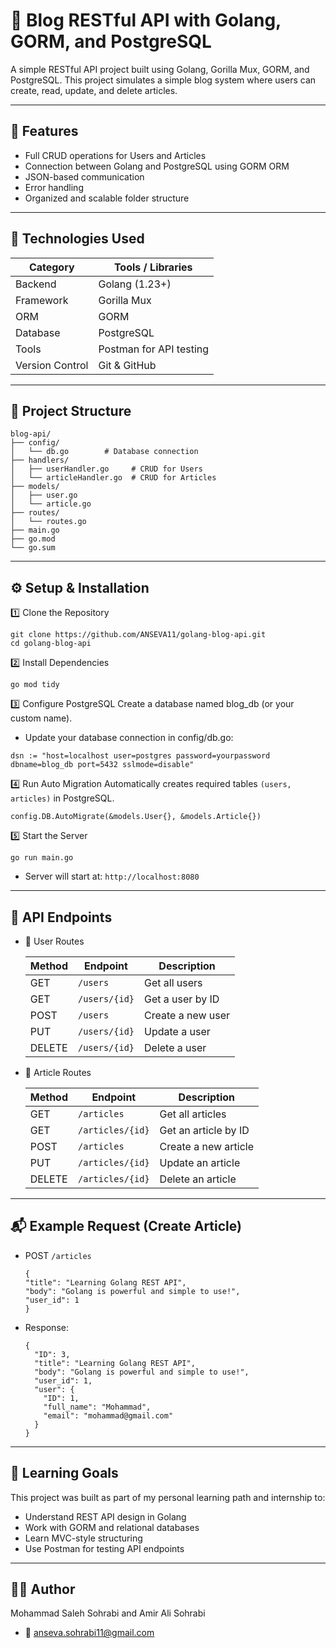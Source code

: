 # 📰 Blog RESTful API with Golang, GORM, and PostgreSQL
A simple RESTful API project built using Golang, Gorilla Mux, GORM, and PostgreSQL.
This project simulates a simple blog system where users can create, read, update, and delete articles.

---
## 🚀 Features
- Full CRUD operations for Users and Articles
- Connection between Golang and PostgreSQL using GORM ORM
- JSON-based communication
- Error handling
- Organized and scalable folder structure

---
## 🧠 Technologies Used
| Category        | Tools / Libraries       |
| --------------- | ----------------------- |
| Backend         | Golang (1.23+)          |
| Framework       | Gorilla Mux             |
| ORM             | GORM                    |
| Database        | PostgreSQL              |
| Tools           | Postman for API testing |
| Version Control | Git & GitHub            |

---

## 📁 Project Structure
```
blog-api/
├── config/
│   └── db.go        # Database connection
├── handlers/
│   ├── userHandler.go     # CRUD for Users
│   └── articleHandler.go  # CRUD for Articles
├── models/
│   ├── user.go
│   └── article.go
├── routes/
│   └── routes.go
├── main.go
├── go.mod
└── go.sum

```
---

## ⚙️ Setup & Installation
1️⃣ Clone the Repository
```
git clone https://github.com/ANSEVA11/golang-blog-api.git
cd golang-blog-api
```
2️⃣ Install Dependencies
```
go mod tidy
```
3️⃣ Configure PostgreSQL
  Create a database named blog_db (or your custom name).
  - Update your database connection in config/db.go:
  ```
  dsn := "host=localhost user=postgres password=yourpassword dbname=blog_db port=5432 sslmode=disable"
  ```
4️⃣ Run Auto Migration
  Automatically creates required tables ```(users, articles)``` in PostgreSQL.
  ```
  config.DB.AutoMigrate(&models.User{}, &models.Article{})
  ```
5️⃣ Start the Server
```
go run main.go
```
- Server will start at: ```http://localhost:8080```

---
## 🧩 API Endpoints
- 👤 User Routes
  
  | Method | Endpoint      | Description       |
  | ------ | ------------- | ----------------- |
  | GET    | `/users`      | Get all users     |
  | GET    | `/users/{id}` | Get a user by ID  |
  | POST   | `/users`      | Create a new user |
  | PUT    | `/users/{id}` | Update a user     |
  | DELETE | `/users/{id}` | Delete a user     |

- 📝 Article Routes
  
  | Method | Endpoint         | Description          |
  | ------ | ---------------- | -------------------- |
  | GET    | `/articles`      | Get all articles     |
  | GET    | `/articles/{id}` | Get an article by ID |
  | POST   | `/articles`      | Create a new article |
  | PUT    | `/articles/{id}` | Update an article    |
  | DELETE | `/articles/{id}` | Delete an article    |

---
## 📬 Example Request (Create Article)
- POST ```/articles```
  
  ```
  {
  "title": "Learning Golang REST API",
  "body": "Golang is powerful and simple to use!",
  "user_id": 1
  }
  ```
- Response:

  ```
  {
    "ID": 3,
    "title": "Learning Golang REST API",
    "body": "Golang is powerful and simple to use!",
    "user_id": 1,
    "user": {
      "ID": 1,
      "full_name": "Mohammad",
      "email": "mohammad@gmail.com"
    }
  }
  ```
---
## 🧠 Learning Goals
This project was built as part of my personal learning path and internship to:
- Understand REST API design in Golang
- Work with GORM and relational databases
- Learn MVC-style structuring
- Use Postman for testing API endpoints

---

## 🧑‍💻 Author
Mohammad Saleh Sohrabi and Amir Ali Sohrabi
- 📧 anseva.sohrabi11@gmail.com


